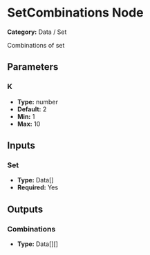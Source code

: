 
# SetCombinations Node

**Category:** Data / Set

Combinations of set

## Parameters


### K
- **Type:** number
- **Default:** 2
- **Min:** 1
- **Max:** 10



## Inputs


### Set
- **Type:** Data[]
- **Required:** Yes



## Outputs


### Combinations
- **Type:** Data[][]




